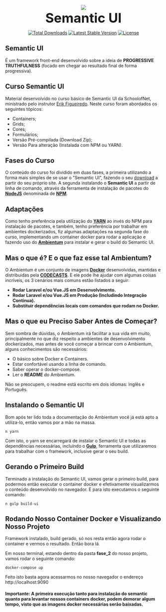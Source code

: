 <p align="center">
<img src="http://semantic-ui.com/images/logo.png"></br>
<span style="font-weight:bold;font-size:3em;">Semantic UI</span>
</p>

<p align="center">
<a href="https://packagist.org/packages/semantic/ui"><img src="https://poser.pugx.org/semantic/ui/downloads.svg" alt="Total Downloads"></a>
<a href="https://packagist.org/packages/semantic/ui"><img src="https://poser.pugx.org/semantic/ui/v/stable.svg" alt="Latest Stable Version"></a>
<a href="https://packagist.org/packages/semantic/ui"><img src="https://poser.pugx.org/semantic/ui/license.svg" alt="License"></a>
</p>

## Semantic UI
É um framework front-end desenvolvido sobre a ideia de **PROGRESSIVE TRUTHFULNESS** (focado em chegar ao resultado final de forma progressiva).

## Curso Semantic UI

Material desenvolvido no curso básico de Semantic UI da SchoolofNet, ministrado pelo instrutor [Erik Figueiredo](https://github.com/erikfig). Neste curso foram abordados os seguintes tópicos:

* Containers;
* Grids;
* Cores;
* Formulários;
* Versão Pré-compilada (Download Zip);
* Versão Para alteração (Instalada com NPM ou YARN).

## Fases do Curso

O conteúdo do curso foi dividido em duas fases, a primeira utilizando a forma mais simples de se usar o "Semantic UI", fazendo o seu [download](https://semantic-ui.com/introduction/getting-started.html) a partir do seu próprio site. A segunda instalando o **Semantic UI** a partir de linha de comando, através da ferramenta de instalação de pacotes do **[NodeJS](https://nodejs.org/en/)** denominada de **[NPM](https://www.npmjs.com/)**.

## Adaptações

Como tenho preferência pela utilização do **[YARN](https://yarnpkg.com/pt-BR/)** ao invés do NPM para instalação de pacotes, e também, tenho preferência por trabalhar em ambientes dockerizados, fiz algumas adaptações na segunda fase do curso, implementando um container docker para rodar a aplicação e fazendo uso do **[Ambientum](https://github.com/codecasts/ambientum)** para instalar e gerar o build do Semantic UI.

## Mas o que é? E o que faz esse tal Ambientum?
O Ambientum é um conjunto de imagens **[Docker](https://www.docker.com/)** desenvolvidas, mantidas e distribuidas pela **[CODECASTS](https://codecasts.com.br)**. E ele pode lhe ajudar com algumas coisas incríveis, os 3 cenários mais comuns estão listados a seguir:

- **Rodar Laravel e/ou Vue.JS em Desenvolvimento.**
- **Rodar Laravel e/ou Vue.JS em Produção (Includindo Integração Contínua).**
- **Substituir dependências locais com comandos que rodam no Docker.**

## Mas o que eu Preciso Saber Antes de Começar?

Sem sombra de dúvidas, o Ambientum irá facilitar a sua vida em muito, principalmente no que diz respeito a ambientes de desenvolvimento dockerizados, mas antes de você começar a brincar com o Ambientum, alguns conhecimentos são necessários:

* O básico sobre Docker e Containers.
* Estar confortável usando a linha de comando.
* Saber operar o docker-compose.
* Ler o **README** do Ambientum.

Não se preocupem, o readme está escrito em dois idiomas: Inglês e Português.

## Instalando o Semantic UI

Bom após ter lido toda a documentação do Ambientum você já está apto a utiliza-lo, então vamos por a mão na massa.

```
n yarn
```

Com isto, o yarn se encarregará de instalar o Semantic UI e todas as dependências necessárias, incluíndo o **[Gulp](http://gulpjs.com/)**, ferramenta que utilizaremos para trabalhar com o framework, inclusive gerar o seu build.

## Gerando o Primeiro Build

Terminado a instalação do Semantic UI, vamos gerar o primeiro build, para podermos então executar o container docker e efetivamente visualizarmos o conteúdo desenvolvido no navegador. E para isto executamos o seguinte comando:

```
n gulp build-ui
```

## Rodando Nosso Container Docker e Visualizando Nosso Projeto

Framework instalado, build gerado, só nos resta então agora rodar o container e vermos o resultado. Então bora lá.

Em nosso terminal, estando dentro da pasta **fase_2** do nosso projeto, vamos rodar o seguinte comando:

```
docker-compose up
```

Feito isto basta agora acessarmos no nosso navegador o endereço http://localhost:9090

#### Importante: A primeira execução tanto para instalação do semantic quanto para levantar nossos containers docker, podem demorar algum tempo, visto que as imagens docker necessárias serão baixadas.